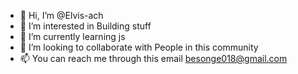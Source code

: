 - 👋 Hi, I’m @Elvis-ach
- 👀 I’m interested in Building stuff
- 🌱 I’m currently learning js
- 💞️ I’m looking to collaborate with People in this community
- 📫 You can reach me through this email besonge018@gmail.com

<!---
Elvis-ach/Elvis-ach is a ✨ special ✨ repository because its `README.md` (this file) appears on your GitHub profile.
You can click the Preview link to take a look at your changes.
--->
